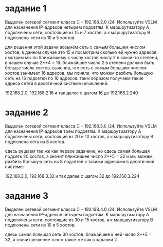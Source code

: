 # задание 1
Выделен сетевой сегмент класса C – 192.168.2.0 /24. Используйте VSLM для назначения IP-адресов четырем подсетям. К маршрутизатору A подключены сети, состоящие из 15 и 7 хостов, а к маршрутизатору B подлючены сети из 10 и 5 хостов.

для решения этой задачи возьмём сеть с самым большим числом хостов, в данном случае это 15 и посмотрим сколько ей нужно адресов. смотрим мы по ближайшему к числу хостов числу 2 в какой-то степени, в нашем случае 2**4 = 16. ближайшее число 2 в степени должно быть больше числа хостов. выяснив, что сеть с самым большим числом хостов занимает 16 адресов, мы поняли, что можем разбить большую сеть на 16 подсетей по 16 адресов. такм образом получаем такие адреса сетей в десятичной системе исчислений:

192.168.2.0, 192.168.2.16 и так далее с шагом 16 до 192.168.2.240


# задание 2

Выделен сетевой сегмент класса C – 192.168.3.0 /24. Используйте VSLM для назначения IP-адресов трем подсетям. К маршрутизатору A подключены сети, состоящие из 20 и 10 хостов, а к маршрутизатору B подлючена сеть из 8 хостов.

сдесь решаем так же как первое заданиие, но сдесь самая большая подсеть 20 хостов, а значит ближайшее число 2**5 = 32 и мы можем разбить большую сеть на 8 подсетей с такими адресами в десятичной системе:

192.168.3.0, 192.168.3.32 и так далее с шагом 32 до 192.168.3.224


# задание 3

Выделен сетевой сегмент класса C – 192.168.4.0 /24. Используйте VSLM для назначения IP-адресов четырем подсетям. К маршрутизатору A подключены сети, состоящие из 30 и 15 хостов, а к маршрутизатору B подлючены сети из 10 и 5 хостов.

сдесь самая большая сеть 30 хостов. ближайшее к ней число 2**5 = 32, а значит решение точно такое же как в задании 2.